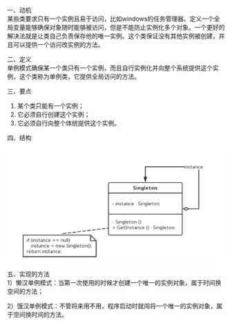 一、动机  
   某些类要求只有一个实例且易于访问，比如windows的任务管理器。定义一个全局变量能够确保对象随时能够被访问，但是不能防止实例化多个对象。一个更好的解决法就是让类自己负责保存他的唯一实例。这个类保证没有其他实例被创建，并且可以提供一个访问改实例的方法。  
   
二、定义  
   单例模式确保某一个类只有一个实例，而且自行实例化并向整个系统提供这个实例，这个类称为单例类，它提供全局访问的方法。  
   
三、要点  
   1. 某个类只能有一个实例；     
   2. 它必须自行创建这个实例；     
   3. 它必须自行向整个体统提供这个实例。  
   
四、结构  

![image](https://github.com/HZSDU/-offer2/blob/master/image/Singleton%20Pattern.png)  
  
五、实现的方法  
1）懒汉单例模式：当第一次使用的时候才创建一个唯一的实例对象，属于时间换空间的方法；  

2）饿汉单例模式：不管将来用不用，程序启动时就闯将一个唯一的实例对象，属于空间换时间的方法。  
